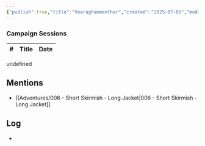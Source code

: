 ```yaml
---
{"publish":true,"title":"Voaraghammanthar","created":"2025-07-05","modified":"2025-07-23T21:33:52.455+02:00","published":"2025-07-05","cssclasses":""}
---
```


### Campaign Sessions

| # | Title | Date |
|--|--|--|
undefined

## Mentions
- [[Adventures/006 - Short Skirmish - Long Jacket\|006 - Short Skirmish - Long Jacket]]


## Log
* 